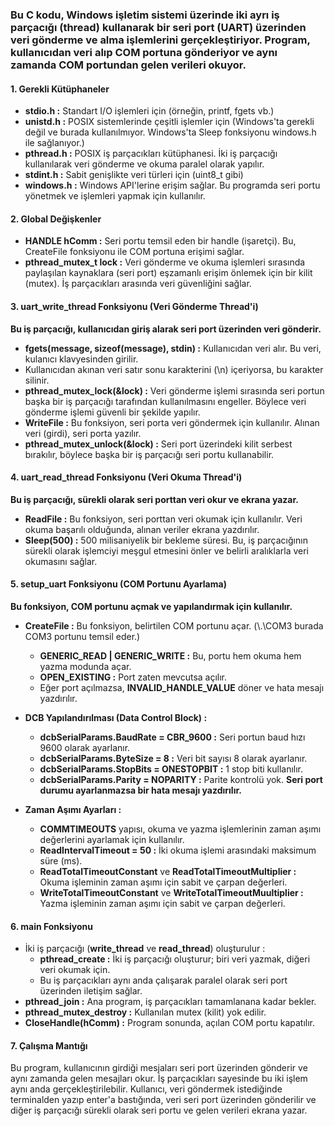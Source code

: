 ### Bu C kodu, Windows işletim sistemi üzerinde iki ayrı iş parçacığı (thread) kullanarak bir seri port (UART) üzerinden veri gönderme ve alma işlemlerini gerçekleştiriyor. Program, kullanıcıdan veri alıp COM portuna gönderiyor ve aynı zamanda COM portundan gelen verileri okuyor. 

#### 1. Gerekli Kütüphaneler
* **stdio.h   :** Standart I/O işlemleri için (örneğin, printf, fgets vb.)
* **unistd.h  :** POSIX sistemlerinde çeşitli işlemler için (Windows'ta gerekli değil ve burada kullanılmıyor. Windows'ta Sleep fonksiyonu windows.h ile sağlanıyor.)
* **pthread.h :** POSIX iş parçacıkları kütüphanesi. İki iş parçacığı kullanılarak veri gönderme ve okuma paralel olarak yapılır.
* **stdint.h  :** Sabit genişlikte veri türleri için (uint8_t gibi)
* **windows.h :** Windows API'lerine erişim sağlar. Bu programda seri portu yönetmek ve işlemleri yapmak için kullanılır.

#### 2. Global Değişkenler
* **HANDLE hComm :** Seri portu temsil eden bir handle (işaretçi). Bu, CreateFile fonksiyonu ile COM portuna erişimi sağlar.
* **pthread_mutex_t lock :** Veri gönderme ve okuma işlemleri sırasında paylaşılan kaynaklara (seri port) eşzamanlı erişim önlemek için bir kilit (mutex). İş parçacıkları arasında veri güvenliğini sağlar.

#### 3. uart_write_thread Fonksiyonu (Veri Gönderme Thread'i)
**Bu iş parçacığı, kullanıcıdan giriş alarak seri port üzerinden veri gönderir.**
* **fgets(message, sizeof(message), stdin) :** Kullanıcıdan veri alır. Bu veri, kulanıcı klavyesinden girilir.
* Kullanıcıdan akınan veri satır sonu karakterini (\n) içeriyorsa, bu karakter silinir.
* **pthread_mutex_lock(&lock) :** Veri gönderme işlemi sırasında seri portun başka bir iş parçacığı tarafından kullanılmasını engeller. Böylece veri gönderme işlemi güvenli bir şekilde yapılır.
* **WriteFile :** Bu fonksiyon, seri porta veri göndermek için kullanılır. Alınan veri (girdi), seri porta yazılır.
* **pthread_mutex_unlock(&lock) :** Seri port üzerindeki kilit serbest bırakılır, böylece başka bir iş parçacığı seri portu kullanabilir.

#### 4. uart_read_thread Fonksiyonu (Veri Okuma Thread'i)
**Bu iş parçacığı, sürekli olarak seri porttan veri okur ve ekrana yazar.**
* **ReadFile :** Bu fonksiyon, seri porttan veri okumak için kullanılır. Veri okuma başarılı olduğunda, alınan veriler ekrana yazdırılır.
* **Sleep(500) :** 500 milisaniyelik bir bekleme süresi. Bu, iş parçacığının sürekli olarak işlemciyi meşgul etmesini önler ve belirli aralıklarla veri okumasını sağlar.

#### 5. setup_uart Fonksiyonu (COM Portunu Ayarlama)
**Bu fonksiyon, COM portunu açmak ve yapılandırmak için kullanılır.**

* **CreateFile :** Bu fonksiyon, belirtilen COM portunu açar. (\\.\COM3 burada COM3 portunu temsil eder.)
  * **GENERIC_READ | GENERIC_WRITE :** Bu, portu hem okuma hem yazma modunda açar.
  * **OPEN_EXISTING :** Port zaten mevcutsa açılır.
  * Eğer port açılmazsa, **INVALID_HANDLE_VALUE** döner ve hata mesajı yazdırılır.

* **DCB Yapılandırılması (Data Control Block) :**
  * **dcbSerialParams.BaudRate = CBR_9600 :** Seri portun baud hızı 9600 olarak ayarlanır.
  * **dcbSerialParams.ByteSize = 8 :** Veri bit sayısı 8 olarak ayarlanır.
  * **dcbSerialParams.StopBits = ONESTOPBIT :** 1 stop biti kullanılır.
  * **dcbSerialParams.Parity = NOPARITY :** Parite kontrolü yok.
  **Seri port durumu ayarlanmazsa bir hata mesajı yazdırılır.**

* **Zaman Aşımı Ayarları :**
  * **COMMTIMEOUTS** yapısı, okuma ve yazma işlemlerinin zaman aşımı değerlerini ayarlamak için kullanılır.
  * **ReadIntervalTimeout = 50 :** İki okuma işlemi arasındaki maksimum süre (ms).
  * **ReadTotalTimeoutConstant** ve **ReadTotalTimeoutMultiplier :** Okuma işleminin zaman aşımı için sabit ve çarpan değerleri.
  * **WriteTotalTimeoutConstant** ve **WriteTotalTimeoutMuultiplier :** Yazma işleminin zaman aşımı için sabit ve çarpan değerleri.

#### 6. main Fonksiyonu
* İki iş parçacığı (**write_thread** ve **read_thread**) oluşturulur :
  * **pthread_create :** İki iş parçacığı oluşturur; biri veri yazmak, diğeri veri okumak için.
  * Bu iş parçacıkları aynı anda çalışarak paralel olarak seri port üzerinden iletişim sağlar.
* **pthread_join :** Ana program, iş parçacıkları tamamlanana kadar bekler.
* **pthread_mutex_destroy :** Kullanılan mutex (kilit) yok edilir.
* **CloseHandle(hComm) :** Program sonunda, açılan COM portu kapatılır.

#### 7. Çalışma Mantığı 
Bu program, kullanıcının girdiği mesjaları seri port üzerinden gönderir ve aynı zamanda gelen mesajları okur. İş parçacıkları sayesinde bu iki işlem aynı anda gerçekleştirilebilir. Kullanıcı, veri göndermek istediğinde terminalden yazıp enter'a bastığında, veri seri port üzerinden gönderilir ve diğer iş parçacığı sürekli olarak seri portu ve gelen verileri ekrana yazar.
























